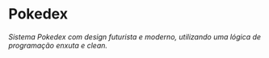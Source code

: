 # Pokedex
<h6>Sistema Pokedex com design futurista e moderno, utilizando uma lógica de programação enxuta e clean.</h6>
